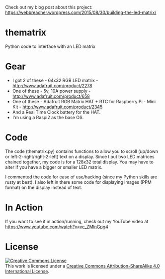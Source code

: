 Check out my blog post about this project: https://webbreacher.wordpress.com/2015/08/30/building-the-led-matrix/

# thematrix
Python code to interface with an LED matrix

# Gear
- I got 2 of these - 64x32 RGB LED matrix - http://www.adafruit.com/product/2278
- One of these - 5v, 10A power supply - http://www.adafruit.com/product/658
- One of these - Adafruit RGB Matrix HAT + RTC for Raspberry Pi - Mini Kit -  http://www.adafruit.com/product/2345
- And a Real Time Clock battery for the HAT. 
- I'm using a Raspi2 as the base OS.

# Code
The code (thematrix.py) contains functions to allow you to scroll (up/down or left-2-right/right-2-left) text on a display. Since I put two LED matrices chained together, my code is for a 128x32 total display. You may have to alter if you have a bigger or smaller LED matrix.

I commented the code for ease of use/hacking (since my Python skills are rusty at best). I also left in there some code for displaying images (PPM format) on the display instead of text.

# In Action
If you want to see it in action/running, check out my YouTube video at https://www.youtube.com/watch?v=ve_ZMlnGpg4

# License
<a rel="license" href="http://creativecommons.org/licenses/by-sa/4.0/"><img alt="Creative Commons License" style="border-width:0" src="https://i.creativecommons.org/l/by-sa/4.0/88x31.png" /></a><br />This work is licensed under a <a rel="license" href="http://creativecommons.org/licenses/by-sa/4.0/">Creative Commons Attribution-ShareAlike 4.0 International License</a>.
